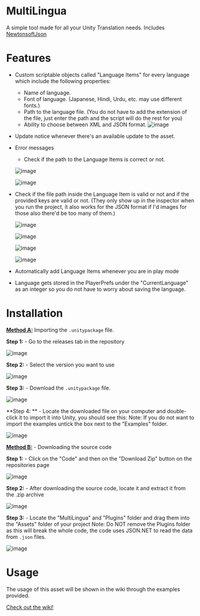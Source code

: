# MultiLingua
A simple tool made for all your Unity Translation needs. 
Includes [NewtonsoftJson](https://github.com/JamesNK/Newtonsoft.Json)

# Features
- Custom scriptable objects called "Language Items" for every language which include the following properties:
  - Name of language.
  - Font of language. (Japanese, Hindi, Urdu, etc. may use different fonts.)
  - Path to the language file. (You do not have to add the extension of the file, just enter the path and the script will do the rest for you)
  - Ability to choose between XML and JSON format.
  ![image](https://github.com/andrasdaradici/multilingua/assets/90605554/b9b69c05-3d29-4e0b-8a18-9a7cd0310a65)
- Update notice whenever there's an available update to the asset.
- Error messages
  - Check if the path to the Language Items is correct or not.

  ![image](https://github.com/andrasdaradici/multilingua/assets/90605554/a9bb6cef-3f62-4005-b9c9-dcae10362ab6)
  
  ![image](https://github.com/andrasdaradici/multilingua/assets/90605554/96f39eef-b46c-43f8-a039-88e25c7a8e5a)
  
- Check if the file path inside the Language Item is valid or not and if the provided keys are valid or not. (They only show up in the inspector when you run the project, it also works for the JSON format if I'd images for those also there'd be too many of them.)

  ![image](https://github.com/andrasdaradici/multilingua/assets/90605554/8fc5b9a6-ebe4-474b-81ac-e132770103d1)

  ![image](https://github.com/andrasdaradici/multilingua/assets/90605554/5d959db4-5575-4da2-a1d2-f5ce28c12c63)

  ![image](https://github.com/andrasdaradici/multilingua/assets/90605554/a0edbc6e-16a7-4e21-9a10-8d5b377dc830)

  ![image](https://github.com/andrasdaradici/multilingua/assets/90605554/6175ea1a-7f49-439b-ba7f-7ed8422b6ccc)

- Automatically add Language Items whenever you are in play mode
- Language gets stored in the PlayerPrefs under the "CurrentLanguage" as an integer so you do not have to worry about saving the language.

# Installation

**<ins>Method A:</ins>** Importing the `.unitypackage` file.

**Step 1:** - Go to the releases tab in the repository

![image](https://github.com/andrasdaradici/multilingua/assets/90605554/fab23d6c-0db3-4e3b-a1fa-7f754c6623ba)

**Step 2:** - Select the version you want to use

![image](https://github.com/andrasdaradici/multilingua/assets/90605554/00c2bd3e-0243-4fd2-8fcb-be394cb5dc38)

**Step 3:** - Download the `.unitypackage` file.

![image](https://github.com/andrasdaradici/multilingua/assets/90605554/7f91f6f5-68cd-43b6-9cf7-45b0c13b074f)

**Step 4: ** - Locate the downloaded file on your computer and double-click it to import it into Unity, you should see this:
Note: If you do not want to import the examples untick the box next to the "Examples" folder.

![image](https://github.com/andrasdaradici/multilingua/assets/90605554/408a15fb-9caa-4091-82c7-a99fbbc99bde)

**<ins>Method B:</ins>** - Downloading the source code

**Step 1:** - Click on the "Code" and then on the "Download Zip" button on the repositories page

![image](https://github.com/andrasdaradici/multilingua/assets/90605554/39389138-5b51-4ee4-9dda-2cf78938d480)

**Step 2:** - After downloading the source code, locate it and extract it from the .zip archive

![image](https://github.com/andrasdaradici/multilingua/assets/90605554/367f43b6-2d1c-4c7d-9a82-31d4e9478060)

**Step 3:** - Locate the "MultiLingua" and "Plugins" folder and drag them into the "Assets" folder of your project
Note: Do NOT remove the Plugins folder as this will break the whole code, the code uses JSON.NET to read the data from `.json` files.

![image](https://github.com/andrasdaradici/multilingua/assets/90605554/7b282fdb-0dc2-45a5-8fdc-fd7c70b214ac)

# Usage
The usage of this asset will be shown in the wiki through the examples provided. 

[Check out the wiki!](https://github.com/andrasdaradici/multilingua/wiki/01-Overview)

